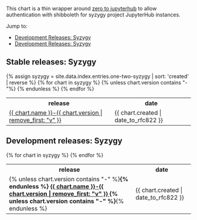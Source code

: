 <html>
<body>

<p>This chart is a thin wrapper around <a
href="https://zero-to-jupyterhub.readthedocs.io/en/latest/">zero to
jupyterhub</a> to allow authentication with shibboleth for syzygy project
JupyterHub instances.</p>


Jump to:

<ul>
<li><a href="#stable-releases-syzygy">Development Releases: Syzygy</a></li>
<li><a href="#development-releases-syzygy">Development Releases: Syzygy</a></li>
</ul>

<h2>Stable releases: Syzygy</h2>
{% assign syzygy = site.data.index.entries.one-two-syzygy | sort: 'created' | reverse %}
<table>
  <tr>
    <th>release</th>
    <th>date</th>
  </tr>
  {% for chart in syzygy %}
    {% unless chart.version contains "-"%}
    <tr>
      <td>
      <a href="{{ chart.urls[0] }}">
          {{ chart.name }}-{{ chart.version | remove_first: "v" }}
      </a>
      </td>
      <td>
      <span class='date'>{{ chart.created | date_to_rfc822 }}</span>
      </td>
    </tr>
    {% endunless %}
  {% endfor %}
</table>

<h2>Development releases: Syzygy</h2>
<table>
  <tr>
    <th>release</th>
    <th>date</th>
  </tr>
  {% for chart in syzygy %}
    <tr>
      <td>
      {% unless chart.version contains "-" %}<b>{% endunless %}
      <a href="{{ chart.urls[0] }}">
          {{ chart.name }}-{{ chart.version | remove_first: "v" }}
      </a>
      {% unless chart.version contains "-" %}</b>{% endunless %}
      </td>
      <td>
      <span class='date'>{{ chart.created | date_to_rfc822 }}</span>
      </td>
    </tr>
  {% endfor %}
</table>
</body>
</html>
